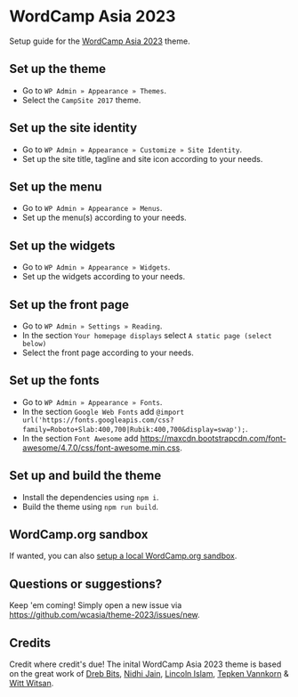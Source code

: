 # WordCamp Asia 2023

Setup guide for the [WordCamp Asia 2023](https://asia.wordcamp.org/2023) theme.

## Set up the theme

- Go to `WP Admin » Appearance » Themes`.
- Select the `CampSite 2017` theme.

## Set up the site identity

- Go to `WP Admin » Appearance » Customize » Site Identity`.
- Set up the site title, tagline and site icon according to your needs.

## Set up the menu

- Go to `WP Admin » Appearance » Menus`.
- Set up the menu(s) according to your needs.

## Set up the widgets

- Go to `WP Admin » Appearance » Widgets`.
- Set up the widgets according to your needs.

## Set up the front page

- Go to `WP Admin » Settings » Reading`.
- In the section `Your homepage displays` select `A static page (select below)`
- Select the front page according to your needs.

## Set up the fonts

- Go to `WP Admin » Appearance » Fonts`.
- In the section `Google Web Fonts` add `@import url('https://fonts.googleapis.com/css?family=Roboto+Slab:400,700|Rubik:400,700&display=swap');`.
- In the section `Font Awesome` add https://maxcdn.bootstrapcdn.com/font-awesome/4.7.0/css/font-awesome.min.css.

## Set up and build the theme

- Install the dependencies using `npm i`.
- Build the theme using `npm run build`.

## WordCamp.org sandbox

If wanted, you can also [setup a local WordCamp.org sandbox](https://make.wordpress.org/community/handbook/wordcamp-organizer/first-steps/web-presence/contributing-to-wordcamp-org/setting-up-a-local-wordcamp-org-sandbox/).

## Questions or suggestions?

Keep 'em coming! Simply open a new issue via https://github.com/wcasia/theme-2023/issues/new.

## Credits

Credit where credit's due! The inital WordCamp Asia 2023 theme is based on the great work of [Dreb Bits](https://github.com/drebbits), [Nidhi Jain](https://github.com/jainnidhi), [Lincoln Islam](https://github.com/appsrex), [Tepken Vannkorn](https://github.com/tepkenvannkorn) & [Witt Witsan](https://github.com/wittwitsan).
